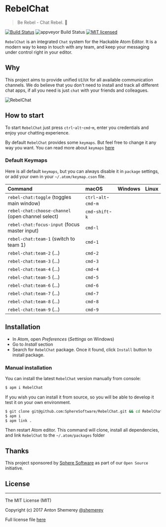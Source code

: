 # RebelChat
> Be Rebel - Chat Rebel. 💬


[![Build Status](https://travis-ci.org/SphereSoftware/RebelChat.svg?branch=master)](https://travis-ci.org/SphereSoftware/RebelChat)
![appveyor Build Status](https://ci.appveyor.com/api/projects/status/github/SphereSoftware/RebelChat?branch=master&svg=true)
[![MIT licensed](https://img.shields.io/badge/license-MIT-blue.svg)](https://raw.githubusercontent.com/hyperium/hyper/master/LICENSE)


`RebelChat` is an integrated `Chat` system for the Hackable Atom Editor. It is a modern way to keep
in touch with any team, and keep your messaging under control right in your editor.

## Why

This project aims to provide unified `UI`/`UX` for all available communication channels. We do believe that you
don't need to install and track all different chat apps, if all you need is just `chat` with your
friends and colleagues.

 ![RebelChat](https://cloud.githubusercontent.com/assets/31591/19906983/1472c6b4-a08e-11e6-9415-27f316bfff65.gif)

## How to start

To start `RebelChat` just press `ctrl`-`alt`-`cmd`-`m`, enter you credentials and enjoy
your chatting experience.

By default `RebelChat` provides some `keymaps`. But feel free to change it any way you want. You can
read more about `keymaps` [here](http://flight-manual.atom.io/behind-atom/sections/keymaps-in-depth/)

### Default Keymaps

Here is all default `keymaps`, but you can always disable it in `package` settings, or add your own
in your `~/.atom/keymap.cson` file.

| Command                                           | macOS                  | Windows | Linux |
|:--------------------------------------------------|:-----------------------|:--------|:------|
| `rebel-chat:toggle` (toggles main window)         | `ctrl`-`alt`-`cmd`-`m` |         |       |
| `rebel-chat:choose-channel` (open channel select) | `cmd`-`shift`-`k`      |         |       |
| `rebel-chat:focus-input` (focus master input)     | `cmd`-`l`              |         |       |
| `rebel-chat:team-1` (switch to team 1)            | `cmd`-`1`              |         |       |
| `rebel-chat:team-2` (...)                         | `cmd`-`2`              |         |       |
| `rebel-chat:team-3` (...)                         | `cmd`-`3`              |         |       |
| `rebel-chat:team-4` (...)                         | `cmd`-`4`              |         |       |
| `rebel-chat:team-5` (...)                         | `cmd`-`5`              |         |       |
| `rebel-chat:team-6` (...)                         | `cmd`-`6`              |         |       |
| `rebel-chat:team-7` (...)                         | `cmd`-`7`              |         |       |
| `rebel-chat:team-8` (...)                         | `cmd`-`8`              |         |       |
| `rebel-chat:team-9` (...)                         | `cmd`-`9`              |         |       |


## Installation

* In Atom, open *Preferences* (*Settings* on Windows)
* Go to *Install* section
* Search for `RebelChat` package. Once it found, click `Install` button to install package.

### Manual installation

You can install the latest `RebelChat` version manually from console:


```bash
$ apm i RebelChat
```

If you wish you can install it from source, so you will be able to develop it test it on your own
environment.

```bash
$ git clone git@github.com:SphereSoftware/RebelChat.git && cd RebelChat
$ apm i
$ apm link .
```

Then restart Atom editor. This command will clone, install all dependencies, and link `RebelChat` to
the `~/.atom/packages` folder

## Thanks

This project sponsored by [Sphere Software](https://sphereinc.com/) as part of our `Open Source`
initiative.

## License
----

The MIT License (MIT)

Copyright (c) 2017 Anton Shemerey [@shemerey](https://github.com/shemerey)

Full license file [here](LICENSE.md)
